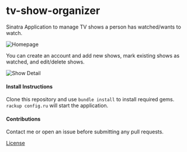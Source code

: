 # tv-show-organizer
Sinatra Application to manage TV shows a person has watched/wants to watch.

![Homepage](https://i.imgur.com/oIqFPqe.png)

You can create an account and add new shows, mark existing shows as watched, and edit/delete shows.

![Show Detail](https://i.imgur.com/fV3MuRM.png)

#### Install Instructions

Clone this repository and use `bundle install` to install required gems. `rackup config.ru` will start the application.

#### Contributions

Contact me or open an issue before submitting any pull requests.

[License](LICENSE)